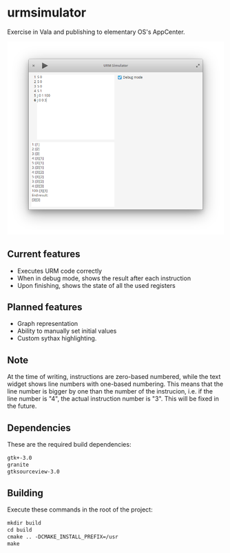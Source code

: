 # urmsimulator
Exercise in Vala and publishing to elementary OS's AppCenter.

![Screenshot](data/screenshot.png)

## Current features
 - Executes URM code correctly
 - When in debug mode, shows the result after each instruction
 - Upon finishing, shows the state of all the used registers

## Planned features
 - Graph representation
 - Ability to manually set initial values
 - Custom sythax highlighting.
 
## Note
At the time of writing, instructions are zero-based numbered, while the text widget shows line numbers with one-based numbering. This means that the line number is bigger by one than the number of the instrucion, i.e. if the line number is "4", the actual instruction number is "3". This will be fixed in the future.

## Dependencies

These are the required build dependencies:

```
gtk+-3.0
granite
gtksourceview-3.0
```

## Building

Execute these commands in the root of the project:

```
mkdir build
cd build
cmake .. -DCMAKE_INSTALL_PREFIX=/usr
make
```


